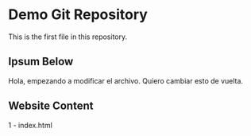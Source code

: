 # Demo Git Repository

This is the first file in this repository.


## Ipsum Below 

Hola, empezando a modificar el archivo.
Quiero cambiar esto de vuelta. 

## Website Content
1 - index.html
